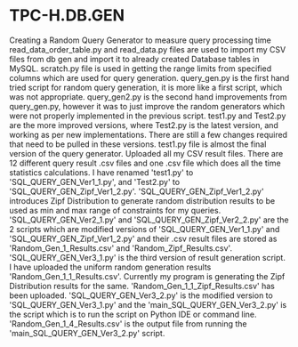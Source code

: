 # TPC-H.DB.GEN
Creating a Random Query Generator to measure query processing time 
read_data_order_table.py and read_data.py files are used to import my CSV files from db gen and import it to already created Database tables in MySQL.
scratch.py file is used in getting the range limits from specified columns which are used for query generation.
query_gen.py is the first hand tried script for random query generation, it is more like a first script, which was not appropriate.
query_gen2.py is the second hand improvements from query_gen.py, however it was to just improve the random generators which were not properly implemented in the previous script.
test1.py and Test2.py are the more improved versions, where Test2.py is the latest version, and working as per new implementations. There are still a few changes required that need to be pulled in these versions.
test1.py file is almost the final version of the query generator. 
Uploaded all my CSV result files. There are 12 different query result .csv files and one .csv file which does all the time statistics calculations. 
I have renamed 'test1.py' to 'SQL_QUERY_GEN_Ver1_1.py', and 'Test2.py' to 'SQL_QUERY_GEN_Zipf_Ver1_2.py'.
'SQL_QUERY_GEN_Zipf_Ver1_2.py' introduces Zipf Distribution to generate random distribution results to be used as min and max range of constraints for my queries.
'SQL_QUERY_GEN_Ver2_1.py' and 'SQL_QUERY_GEN_Zipf_Ver2_2.py' are the 2 scripts which are modified versions of 'SQL_QUERY_GEN_Ver1_1.py' and 'SQL_QUERY_GEN_Zipf_Ver1_2.py' and their .csv result files are stored as 'Random_Gen_1_Results.csv' and 'Random_Zipf_Results.csv'. 
'SQL_QUERY_GEN_Ver3_1.py' is the third version of result generation script. I have uploaded the uniform random generation results 'Random_Gen_1_1_Results.csv'. Currently my program is generating the Zipf Distribution results for the same. 
'Random_Gen_1_1_Zipf_Results.csv' has been uploaded. 
'SQL_QUERY_GEN_Ver3_2.py' is the modified version to 'SQL_QUERY_GEN_Ver3_1.py' and the 'main_SQL_QUERY_GEN_Ver3_2.py' is the script which is to run the script on Python IDE or command line.
'Random_Gen_1_4_Results.csv' is the output file from running the 'main_SQL_QUERY_GEN_Ver3_2.py' script.
